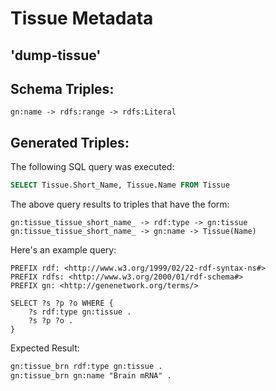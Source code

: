 # Tissue Metadata
## 'dump-tissue'

## Schema Triples:

```text
gn:name -> rdfs:range -> rdfs:Literal
```
## Generated Triples:

The following SQL query was executed:

```sql
SELECT Tissue.Short_Name, Tissue.Name FROM Tissue
```

The above query results to triples that have the form:

```text
gn:tissue_tissue_short_name_ -> rdf:type -> gn:tissue 
gn:tissue_tissue_short_name_ -> gn:name -> Tissue(Name) 
```
Here's an example query:

```sparql
PREFIX rdf: <http://www.w3.org/1999/02/22-rdf-syntax-ns#> 
PREFIX rdfs: <http://www.w3.org/2000/01/rdf-schema#> 
PREFIX gn: <http://genenetwork.org/terms/> 

SELECT ?s ?p ?o WHERE { 
    ?s rdf:type gn:tissue .
    ?s ?p ?o .
}
```

Expected Result:

```rdf
gn:tissue_brn rdf:type gn:tissue .
gn:tissue_brn gn:name "Brain mRNA" .
```

